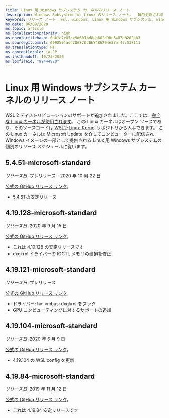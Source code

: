 ```yaml
---
title: Linux 用 Windows サブシステム カーネルのリリース ノート
description: Windows Subsystem for Linux のリリース ノート。  毎月更新されます。
keywords: リリース ノート, wsl, windows, Linux 用 Windows サブシステム, windowssubsystem, ubuntu, カーネル
ms.date: 06/09/2020
ms.topic: article
ms.localizationpriority: high
ms.openlocfilehash: 0ab1e7e85ce9d601bd8eb602d98e3487e8202e03
ms.sourcegitcommit: 609850fadd20687636b8486264e87af47c538111
ms.translationtype: HT
ms.contentlocale: ja-JP
ms.lasthandoff: 10/23/2020
ms.locfileid: "92444820"
---
```

# <a name="release-notes-for-windows-subsystem-for-linux-kernel"></a>Linux 用 Windows サブシステム カーネルのリリース ノート

WSL 2 ディストリビューションのサポートが追加されました。ここでは、[完全な Linux カーネルが使用されます](https://devblogs.microsoft.com/commandline/shipping-a-linux-kernel-with-windows/)。 この Linux カーネルはオープン ソースであり、そのソースコードは [WSL2-Linux-Kernel](https://github.com/microsoft/WSL2-Linux-Kernel) リポジトリから入手できます。 この Linux カーネルは Microsoft Update を介してコンピューターに配信され、Windows イメージの一部として提供される Linux 用 Windows サブシステムの個別のリリース スケジュールに従います。

## <a name="5451-microsoft-standard"></a>5.4.51-microsoft-standard
*リリース日* :プレリリース - 2020 年 10 月 22 日

[公式の GitHub リリース リンク](https://github.com/microsoft/WSL2-Linux-Kernel/releases/tag/linux-msft-5.4.51)。

* 5\.4.51 の安定リリース

## <a name="419128-microsoft-standard"></a>4.19.128-microsoft-standard
*リリース日* :2020 年 9 月 15 日

[公式の GitHub リリース リンク](https://github.com/microsoft/WSL2-Linux-Kernel/releases/tag/4.19.128-microsoft-standard)。

* これは 4.19.128 の安定リリースです
* dxgkrnl ドライバーの IOCTL メモリの破損を修正

## <a name="419121-microsoft-standard"></a>4.19.121-microsoft-standard
*リリース日* :プレリリース

[公式の GitHub リリース リンク](https://github.com/microsoft/WSL2-Linux-Kernel/releases/tag/4.19.121-microsoft-standard)。

* ドライバー: hv: vmbus: dxgkrnl をフック
* GPU コンピューティングに対するサポートの追加

## <a name="419104-microsoft-standard"></a>4.19.104-microsoft-standard
*リリース日* :2020 年 6 月 9 日 

[公式の GitHub リリース リンク](https://github.com/microsoft/WSL2-Linux-Kernel/releases/tag/4.19.104-microsoft-standard)。

* 4\.19.104 の WSL config を更新

## <a name="41984-microsoft-standard"></a>4.19.84-microsoft-standard
*リリース日* :2019 年 11 月 12 日 

[公式の GitHub リリース リンク](https://github.com/microsoft/WSL2-Linux-Kernel/releases/tag/4.19.84-microsoft-standard)。

* これは 4.19.84 安定リリースです

